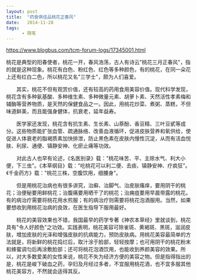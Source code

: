 ```yaml
---
layout: post
title:  "药食俱佳品桃花正春风"
date:   2014-11-28
tags:
      - 随笔
---
```



https://www.blogbus.com/tcm-forum-logs/17345001.html



桃花是典型的阳春使者，桃花一开，春风浩荡，古人有诗云"桃花三月正春风"，指的就是这种现象。桃花有白色、粉红色、红色等多种颜色，有的桃花，在同一朵花上还有红白二色，所以桃花又名"三学士"，颇为人们喜爱。

　　其实，桃花不但有观赏价值，还有较高的药用食用美容价值。现代科学发现，桃花含有多种氨基酸、多种维生素、多种微量元素、胡萝卜素、天然活性孝素梅和辅酶等营养物质，是天然的保健食品之一。因此，用桃花炒菜、煮粥、蒸糕，不但味道鲜美，而且能强身健体，抗衰老，延年益寿。

　　医学家还发现，桃花含有抗生素、生长素、山萘酚、香豆精、三叶豆甙等成分。这些物质能扩张血管、疏通脉络、改善血液循环，促进皮肤营养和氧供给，使促进人体衰老的脂褐质素加快排泄，防止黑色素在皮肤内慢性沉淀，从而有活血悦肤、利尿、通便、镇静安神、化瘀止痛等功效。

　　对此古人也早有论述，《名医别录》载："桃花味苦、平、主除水气、利大小便，下三虫"。《本草纲目》载："吃桃花可以利二便、去痰、镇静安神、疗疯狂"。《千金药方》载："桃花三株，空腹饮用，细腰身"。 

　　但是用桃花治病也有很多讲究，治癣、治脚气、治皮肤瘙痒，要用阴干的桃花；治便秘要用鲜桃花；治腹痛要用晒干了的桃花；治痈疽要用早晨带露的桃花。有的病治疗需要将桃花用水煎服；有的病治疗则需要将桃花泡酒服用。当然，如果要想收到用桃花治病的良效，在医生指导下服用最好。

　　桃花的美容效果也不错，我国最早的药学专著《神农本草经》里就谈到，桃花具有"令人好颜色"之功效。实践表明，桃花美容可除雀斑、黄褐斑、黑斑，滋润皮肤，增加皮肤的光泽和增强皮肤的抗病能力，预防皮肤病。用桃花美容最简单的方法就是，将新鲜的桃花捣烂后，取汁涂于脸部，轻轻按摩；也可用阴干的桃花粉末和蜂蜜调匀后再涂敷脸部；还可将桃花泡酒饮用，也能收到养颜美容的效果。所以，对大多数爱美的女性来说，桃花不失为经济方便的美容之物。但是指得指出的是，桃花是峻下破血之药，孕妇及月经过多者，不宜服用桃花酒，也不宜多服其他桃花美容方，不然就会适得其反。

